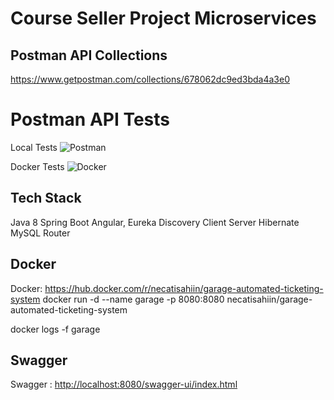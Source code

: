 # Course Seller Project Microservices


## Postman API Collections
https://www.getpostman.com/collections/678062dc9ed3bda4a3e0

# Postman API Tests

Local Tests
![Postman](https://user-images.githubusercontent.com/17224549/159177131-7ebebbe9-de12-4d3a-be3e-f3744115a41d.gif)

Docker Tests
![Docker](https://user-images.githubusercontent.com/17224549/159177174-36af4969-800f-47c1-b573-c1d12c24d06c.gif)


## Tech Stack

Java 8
Spring Boot
Angular,
Eureka Discovery Client
Server
Hibernate
MySQL
Router


## Docker

Docker: https://hub.docker.com/r/necatisahiin/garage-automated-ticketing-system
docker run -d --name garage -p 8080:8080 necatisahiin/garage-automated-ticketing-system

docker logs -f garage

## Swagger

Swagger : [http://localhost:8080/swagger-ui/index.html](http://localhost:8080/swagger-ui/index.html)

```
